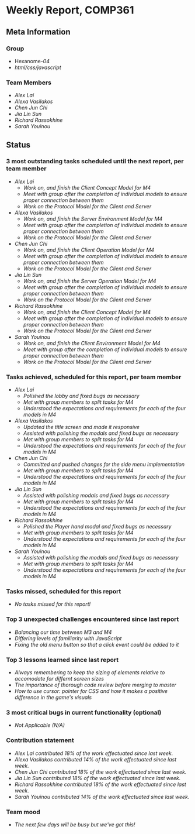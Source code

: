 # Weekly Report, COMP361

## Meta Information

### Group

 * Hexanome-*04*
 * *html/css/javascript*

### Team Members

 * *Alex Lai*
 * *Alexa Vasilakos*
 * *Chen Jun Chi*
 * *Jia Lin Sun*
 * *Richard Rassokhine*
 * *Sarah Youinou*

## Status

### 3 most outstanding tasks scheduled until the next report, per team member

 * *Alex Lai*
   * *Work on, and finish the Client Concept Model for M4*
   * *Meet with group after the completion of individual models to ensure proper connection between them*
   * *Work on the Protocol Model for the Client and Server*
 * *Alexa Vasilakos*
   * *Work on, and finish the Server Environment Model for M4*
   * *Meet with group after the completion of individual models to ensure proper connection between them*
   * *Work on the Protocol Model for the Client and Server*
 * *Chen Jun Chi*
   * *Work on, and finish the Client Operation Model for M4*
   * *Meet with group after the completion of individual models to ensure proper connection between them*
   * *Work on the Protocol Model for the Client and Server*
 * *Jia Lin Sun*
   * *Work on, and finish the Server Operation Model for M4*
   * *Meet with group after the completion of individual models to ensure proper connection between them*
   * *Work on the Protocol Model for the Client and Server*
 * *Richard Rassokhine*
   * *Work on, and finish the Client Concept Model for M4*
   * *Meet with group after the completion of individual models to ensure proper connection between them*
   * *Work on the Protocol Model for the Client and Server*
 * *Sarah Youinou*
   * *Work on, and finish the Client Environment Model for M4*
   * *Meet with group after the completion of individual models to ensure proper connection between them*
   * *Work on the Protocol Model for the Client and Server*

### Tasks achieved, scheduled for this report, per team member

 * *Alex Lai*
   * *Polished the lobby and fixed bugs as necessary*
   * *Met with group members to split tasks for M4*
   * *Understood the expectations and requirements for each of the four models in M4*
 * *Alexa Vasilakos*
   * *Updated the title screen and made it responsive*
   * *Assisted with polishing the modals and fixed bugs as necessary*
   * *Met with group members to split tasks for M4*
   * *Understood the expectations and requirements for each of the four models in M4*
 * *Chen Jun Chi*
   * *Committed and pushed changes for the side menu implementation*
   * *Met with group members to split tasks for M4*
   * *Understood the expectations and requirements for each of the four models in M4*
 * *Jia Lin Sun*
   * *Assisted with polishing modals and fixed bugs as necessary*
   * *Met with group members to split tasks for M4*
   * *Understood the expectations and requirements for each of the four models in M4*
 * *Richard Rassokhine*
   * *Polished the Player hand modal and fixed bugs as necessary*
   * *Met with group members to split tasks for M4*
   * *Understood the expectations and requirements for each of the four models in M4*
 * *Sarah Youinou*
   * *Assisted with polishing the modals and fixed bugs as necessary*
   * *Met with group members to split tasks for M4*
   * *Understood the expectations and requirements for each of the four models in M4*

### Tasks missed, scheduled for this report

 * *No tasks missed for this report!*

### Top 3 unexpected challenges encountered since last report

 * *Balancing our time between M3 and M4*
 * *Differing levels of familiarity with JavaScript*
 * *Fixing the old menu button so that a click event could be added to it*

### Top 3 lessons learned since last report

 * *Always remembering to keep the sizing of elements relative to accomodate for differnt screen sizes*
 * *The importance of thorough code review before merging to master*
 * *How to use cursor: pointer for CSS and how it makes a positive difference in the game's visuals*

### 3 most critical bugs in current functionality (optional)

 * *Not Applicable (N/A)*

### Contribution statement

 * *Alex Lai contributed 18% of the work effectuated since last week.*
 * *Alexa Vasilakos contributed 14% of the work effectuated since last week.*
 * *Chen Jun Chi contributed 18% of the work effectuated since last week.*
 * *Jia Lin Sun contributed 18% of the work effectuated since last week.*
 * *Richard Rassokhine contributed 18% of the work effectuated since last week.*
 * *Sarah Youinou contributed 14% of the work effectuated since last week.*

### Team mood

 * *The next few days will be busy but we've got this!*

